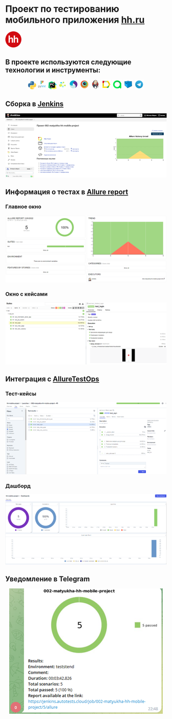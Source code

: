 # Проект по тестированию мобильного приложения [hh.ru](https://hh.ru/)
<p align="left">
  <img width="10%" src="resources/images/hh.png" alt="hh.ru"/>
</p>

## В проекте используются следующие технологии и инструменты:
<p align="center">
<img width="5%" title="Python" src="https://github.com/MatyukhaQA/delikateska-ui-test-project/blob/master/resources/python.png">
<img width="6%" title="Pytest" src="https://github.com/MatyukhaQA/delikateska-ui-test-project/blob/master/resources/pytest.png">
<img width="5%" title="PyCharm" src="https://github.com/MatyukhaQA/delikateska-ui-test-project/blob/master/resources/pycharm.png">
<img width="6%" title="Selene" src="https://github.com/MatyukhaQA/delikateska-ui-test-project/blob/master/resources/selene.png">
<img width="6%" title="Appium" src="https://github.com/MatyukhaQA/hh-mobile-test-project/blob/master/resources/appium.svg">
<img width="6%" title="Browserstack" src="https://github.com/MatyukhaQA/hh-mobile-test-project/blob/master/resources/browserstack.svg">
<img width="6%" title="Jenkins" src="https://github.com/MatyukhaQA/delikateska-ui-test-project/blob/master/resources/jenkins.svg">
<img width="6%" title="Allure Report" src="https://github.com/MatyukhaQA/delikateska-ui-test-project/blob/master/resources/allure.svg">
<img width="6%" title="Allure TestOps" src="https://github.com/MatyukhaQA/delikateska-ui-test-project/blob/master/resources/AllureTestOps.png">
<img width="6%" title="Selenoid" src="https://github.com/MatyukhaQA/delikateska-ui-test-project/blob/master/resources/Selenoid.svg">
<img width="6%" title="Telegram" src="https://github.com/MatyukhaQA/delikateska-ui-test-project/blob/master/resources/tg.svg">
</p>

## Сборка в [Jenkins](https://jenkins.autotests.cloud/job/002-matyukha-hh-mobile-project/)
<p align="center">
  <img src="resources/images/Jenkins.png" alt="Jenkins"/>
</p>

## Информация о тестах в [Allure report](https://jenkins.autotests.cloud/job/002-matyukha-hh-mobile-project/5/allure/)

### Главное окно
<p align="center">
  <img src="resources/images/report.png" alt="Allure report"/>
</p>

### Окно с кейсами
<p align="center">
  <img src="resources/images/suites.png" alt="Allure report"/>
</p>

## Интеграция с [AllureTestOps](https://allure.autotests.cloud/project/1737/dashboards)

### Тест-кейсы
<p align="center">
  <img src="resources/images/testops1.png" alt="Allure TestOps"/>
</p>

### Дашборд
<p align="center">
  <img src="resources/images/dashboards.png" alt="Allure TestOps"/>
</p>


## Уведомление в Telegram
<p align="center">
  <img src="resources/images/tg_not.png" alt="Telegram notification"/>
</p>


